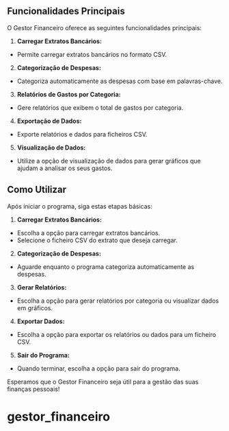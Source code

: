 
## Funcionalidades Principais

O Gestor Financeiro oferece as seguintes funcionalidades principais:

1. **Carregar Extratos Bancários:**
- Permite carregar extratos bancários no formato CSV.

2. **Categorização de Despesas:**
- Categoriza automaticamente as despesas com base em palavras-chave.

3. **Relatórios de Gastos por Categoria:**
- Gere relatórios que exibem o total de gastos por categoria.

4. **Exportação de Dados:**
- Exporte relatórios e dados para ficheiros CSV.

5. **Visualização de Dados:**
- Utilize a opção de visualização de dados para gerar gráficos que ajudam a analisar os seus gastos.

## Como Utilizar

Após iniciar o programa, siga estas etapas básicas:

1. **Carregar Extratos Bancários:**
- Escolha a opção para carregar extratos bancários.
- Selecione o ficheiro CSV do extrato que deseja carregar.

2. **Categorização de Despesas:**
- Aguarde enquanto o programa categoriza automaticamente as despesas.

3. **Gerar Relatórios:**
- Escolha a opção para gerar relatórios por categoria ou visualizar dados em gráficos.

4. **Exportar Dados:**
- Escolha a opção para exportar os relatórios ou dados para um ficheiro CSV.

5. **Sair do Programa:**
- Quando terminar, escolha a opção para sair do programa.


Esperamos que o Gestor Financeiro seja útil para a gestão das suas finanças pessoais!

# gestor_financeiro
